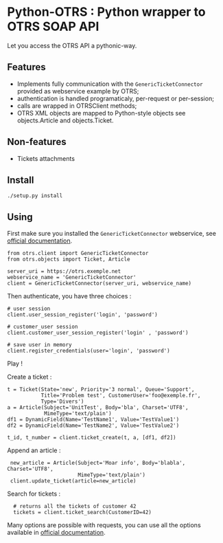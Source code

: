 Python-OTRS : Python wrapper to OTRS SOAP API
=============================================

Let you access the OTRS API a pythonic-way.

Features
--------

- Implements fully communication with the `GenericTicketConnector` provided as
  webservice example by OTRS;
- authentication is handled programaticaly, per-request or per-session;
- calls are wrapped in OTRSClient methods;
- OTRS XML objects are mapped to Python-style objects see objects.Article and
  objects.Ticket.

Non-features
------------

- Tickets attachments


Install
-------

    ./setup.py install

Using
-----

First make sure you installed the `GenericTicketConnector` webservice, see
[official documentation](http://otrs.github.io/doc/manual/admin/3.3/en/html/genericinterface.html#generic-ticket-connector).

    from otrs.client import GenericTicketConnector
	from otrs.objects import Ticket, Article

	server_uri = https://otrs.exemple.net
	webservice_name = 'GenericTicketConnector'
    client = GenericTicketConnector(server_uri, webservice_name)

Then authenticate, you have three choices :

    # user session
	client.user_session_register('login', 'password')

	# customer_user session
	client.customer_user_session_register('login' , 'password')

	# save user in memory
    client.register_credentials(user='login', 'password')


Play !

Create a ticket :

    t = Ticket(State='new', Priority='3 normal', Queue='Support',
               Title='Problem test', CustomerUser='foo@exemple.fr',
			   Type='Divers')
    a = Article(Subject='UnitTest', Body='bla', Charset='UTF8',
	            MimeType='text/plain')
    df1 = DynamicField(Name='TestName1', Value='TestValue1')
    df2 = DynamicField(Name='TestName2', Value='TestValue2')
                
    t_id, t_number = client.ticket_create(t, a, [df1, df2])

Append an article :

     new_article = Article(Subject='Moar info', Body='blabla', Charset='UTF8',
                           MimeType='text/plain')
	 client.update_ticket(article=new_article)

Search for tickets :

	  # returns all the tickets of customer 42
      tickets = client.ticket_search(CustomerID=42)


Many options are possible with requests, you can use all the options available
in
[official documentation](http://otrs.github.io/doc/manual/admin/3.3/en/html/genericinterface.html#generic-ticket-connector).
